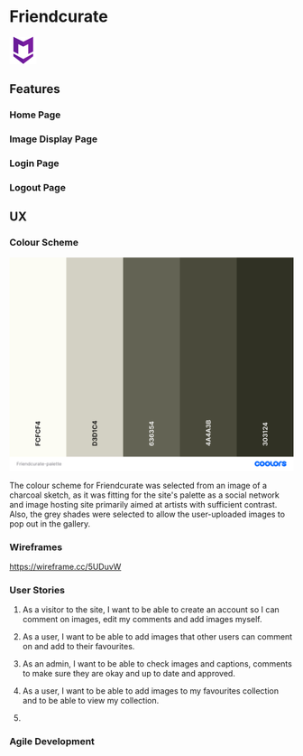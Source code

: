 # Friendcurate 

![Friendcurate on amiresponsive.dev](https://github.com/adam-p/markdown-here/raw/master/src/common/images/icon48.png "Friendcurate")

## Features 

### Home Page 

### Image Display Page 

### Login Page 

### Logout Page 

## UX 

### Colour Scheme 

![Friendcurate Palette](static/images/Friendcurate-palette.png)

The colour scheme for Friendcurate was selected from an image of a charcoal sketch, as it was fitting for the site's palette as a social network and image hosting site primarily aimed at artists with sufficient contrast. Also, the grey shades were selected to allow the user-uploaded images to pop out in the gallery. 

### Wireframes 

https://wireframe.cc/5UDuvW

### User Stories

1. As a visitor to the site, I want to be able to create an account so I can comment on images, edit my comments and add images myself.

2. As a user, I want to be able to add images that other users can comment on and add to their favourites. 

3. As an admin, I want to be able to check images and captions, comments to make sure they are okay and up to date and approved. 

4. As a user, I want to be able to add images to my favourites collection and to be able to view my collection. 

5. 


### Agile Development